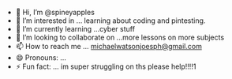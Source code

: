- 👋 Hi, I’m @spineyapples
- 👀 I’m interested in ... learning about coding and pintesting.
- 🌱 I’m currently learning ...cyber stuff
- 💞️ I’m looking to collaborate on ...more lessons on more subjects
- 📫 How to reach me ... michaelwatsonjoesph@gmail.com
- 😄 Pronouns: ...
- ⚡ Fun fact: ... im super struggling on ths please help!!!!1

<!---
spineyapples/spineyapples is a ✨ special ✨ repository because its `README.md` (this file) appears on your GitHub profile.
You can click the Preview link to take a look at your changes.
--->
